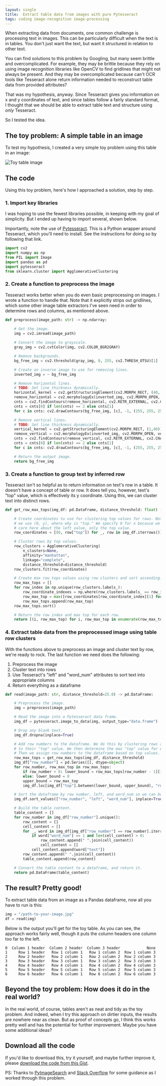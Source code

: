 ```yaml
---
layout: single
title:  Extract table data from images with pure Pytesseract
tags: coding image-recognition image-processing
---
```


When extracting data from documents, one common challenge is processing text in images. This can be particularly difficult when the text is in tables. You don't just want the text, but want it structured in relation to other text.

You can find solutions to this problem by Googling, but many seem brittle and overcomplicated. For example, they may be brittle because they rely on using image recognition libraries like OpenCV to find gridlines that might not always be present. And they may be overcomplicated because can't OCR tools like Tesseract alone return information needed to reconstruct table data from provided attributes?

That was my hypothesis, anyway. Since Tesseract gives you information on x and y coordinates of text, and since tables follow a fairly standard format, I thought that we should be able to extract table text and structure using _only_ Tesseract.

So I tested the idea.

## The toy problem: A simple table in an image

To test my hypothesis, I created a very simple toy problem using this table in an image: 

![Toy table image](/assets/images/toy-table-image.png)

## The code 

Using this toy problem, here's how I approached a solution, step by step.

### 1. Import key libraries

I was hoping to use the fewest libraries possible, in keeping with my goal of simplicity. But I ended up having to import several, shown below.

Importantly, note the use of [Pytesseract](https://pypi.org/project/pytesseract/). This is a Python wrapper around Tesseract, which you'll need to install. See the instructions for doing so by following that link. 

```python
import cv2
import numpy as np
from PIL import Image
import pandas as pd
import pytesseract
from sklearn.cluster import AgglomerativeClustering
```

### 2. Create a function to preprocess the image

Tesseract works better when you do even basic preprocessing on images. I wrote a function to handle that. Note that it explicitly strips out gridlines, which some other image table extractors I've seen need in order to determine rows and columns, as mentioned above.

```python
def preprocess(image_path: str) -> np.ndarray:

    # Get the image.
    img = cv2.imread(image_path)
  
    # Convert the image to grayscale.
    gray_img = cv2.cvtColor(img, cv2.COLOR_BGR2GRAY)

    # Remove backgrounds.
    bg_free_img = cv2.threshold(gray_img, 0, 255, cv2.THRESH_OTSU)[1]

    # Create an inverse image to use for removing lines.
    inverted_img = ~ bg_free_img 

    # Remove horizontal lines.
    # TODO: Set line thickness dynamically.
    horizontal_kernel = cv2.getStructuringElement(cv2.MORPH_RECT, (40, 1))
    remove_horizontal = cv2.morphologyEx(inverted_img, cv2.MORPH_OPEN, horizontal_kernel, iterations=2)
    cnts = cv2.findContours(remove_horizontal, cv2.RETR_EXTERNAL, cv2.CHAIN_APPROX_SIMPLE)
    cnts = cnts[0] if len(cnts) == 2 else cnts[1]
    for c in cnts: cv2.drawContours(bg_free_img, [c], -1, (255, 255, 255), 2)

    # Remove vertical lines.
    # TODO: Set line thickness dynamically.
    vertical_kernel = cv2.getStructuringElement(cv2.MORPH_RECT, (1,40))
    remove_vertical = cv2.morphologyEx(inverted_img, cv2.MORPH_OPEN, vertical_kernel, iterations=2)
    cnts = cv2.findContours(remove_vertical, cv2.RETR_EXTERNAL, cv2.CHAIN_APPROX_SIMPLE)
    cnts = cnts[0] if len(cnts) == 2 else cnts[1]
    for c in cnts: cv2.drawContours(bg_free_img, [c], -1, (255, 255, 255), 2)

    # Return the output image.
    return bg_free_img
```

### 3. Create a function to group text by inferred row

Tesseract isn't so helpful as to return information on text's row in a table. It doesn't have a concept of table or row. It does tell you, however, text's "top" value, which is effectively its y coordinate. Using this, we can cluster text into distinct rows.

```python
def get_row_max_tops(img_df: pd.DataFrame, distance_threshold: float) -> list: 

    # Create coordinates to use for clustering top values for rows. Note that 
    # we use (0, y), where why is "top." We specify 0 for x because we don't 
    # care here about the left value, only the top value.
    row_coordinates = [(0, row["top"]) for _, row in img_df.iterrows()]

    # Cluster rows by top values.
    row_clusters = AgglomerativeClustering(
        n_clusters=None,
        affinity="manhattan",
        linkage="complete",
        distance_threshold=distance_threshold)
    row_clusters.fit(row_coordinates)

    # Create max row tops values using row clusters and sort ascending.
    row_max_tops = []
    for row_index in np.unique(row_clusters.labels_):
        row_coordinate_indexes = np.where(row_clusters.labels_ == row_index)[0]
        row_max_top = max([row_coordinates[row_coordinate_index][1] for row_coordinate_index in row_coordinate_indexes])
        row_max_tops.append(row_max_top)
    row_max_tops.sort()

    # Return the row index and max top for each row.
    return [(i, row_max_top) for i, row_max_top in enumerate(row_max_tops)]
```

### 4. Extract table data from the preprocessed image using table row clusters

With the functions above to preprocess an image and cluster text by row, we're ready to rock. The last function we need does the following:

1. Preprocess the image
2. Cluster text into rows
3. Use Tesseract's "left" and "word_num" attributes to sort text into appropriate columns
4. Return everything as a dataframe

```python
def read(image_path: str, distance_threshold=25.0) -> pd.DataFrame:

    # Preprocess the image.
    img = preprocess(image_path)

    # Read the image into a Pytesseract data frame.
    img_df = pytesseract.image_to_data(img, output_type="data.frame")

    # Drop any blank text.
    img_df.dropna(inplace=True)

    # Add row numbers to the dataframe. We do this by clustering rows according
    # to their "top" value. We then determine the max "top" value for each row.
    # Then we assign row numbers to the dataframe based on top values.
    row_max_tops = get_row_max_tops(img_df, distance_threshold)
    img_df["row_number"] = pd.Series([], dtype=object)
    for row_number, row_max_top in row_max_tops:
        if row_number > 0: lower_bound = row_max_tops[row_number - 1][1] + 1 # E.g. if the prior row has a max top of 50, the lower bound for the next row is 51
        else: lower_bound = 0 
        upper_bound = row_max_top
        img_df.loc[img_df["top"].between(lower_bound, upper_bound), "row_number"] = row_number

    # Sort the dataframe by row number, left, and word_num so we can build table content logically.
    img_df.sort_values(["row_number", "left", "word_num"], inplace=True)

    # Build the table content.
    table_content = []
    for row_number in img_df["row_number"].unique():
        row_content = []
        cell_content = []
        for _, word in img_df[img_df["row_number"] == row_number].iterrows():
            if word["word_num"] == 1 and len(cell_content) > 0:
                row_content.append(" ".join(cell_content))
                cell_content = []
            cell_content.append(word["text"])
        row_content.append(" ".join(cell_content))
        table_content.append(row_content)

    # Convert the table content to a dataframe, and return it.
    return pd.DataFrame(table_content)  
```
## The result? Pretty good!

To extract table data from an image as a Pandas dataframe, now all you have to run is this:

```python
img = "/path-to-your-image.jpg"
df = read(img)
```

Below is the output you'll get for the toy table. As you can see, the approach works fairly well, though it puts the column headers one column too far to the left.

```
0  Column 1 header  Column 2 header  Column 3 header            None
1     Row 1 header   Row 1 column 1   Row 1 column 2  Row 1 column 3
2     Row 2 header   Row 2 column 1   Row 2 column 2  Row 2 column 3
3     Row 3 header   Row 3 column 1   Row 3 column 2  Row 3 column 3
4     Row 4 header   Row 4 column 1   Row 4 column 2  Row 4 column 3
5     Row 5 header   Row 5 column 1   Row 5 column 2  Row 5 column 3
6     Row 6 header   Row 6 column 1   Row 6 column 2  Row 6 column 3
```

## Beyond the toy problem: How does it do in the real world?

In the real world, of course, tables aren't as neat and tidy as the toy problem. And indeed, when I try this approach on dirtier inputs, the results are nowhere near as clean. But as proof of concepts go, I think this works pretty well and has the potential for further improvement. Maybe you have some additional ideas?

## Download all the code

If you'd like to download this, try it yourself, and maybe further improve it, please [download the code from this Gist](https://gist.github.com/simonmesmith/73face2a11e226f1cae2481a3927edf7).

PS: Thanks to [PyImageSearch](https://pyimagesearch.com/2022/02/28/multi-column-table-ocr/) and [Stack Overflow](https://stackoverflow.com/questions/33949831/how-to-remove-all-lines-and-borders-in-an-image-while-keeping-text-programmatica) for some guidance as I worked through this problem.
